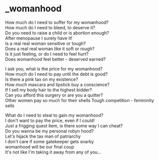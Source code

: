# _womanhood

How much do I need to suffer for my womanhood?  
How much do I need to bleed, to deserve it?  
Do you need to raise a child or is abortion enough?  
After menopause I surely have it!  
Is a real real woman sensitive or tough?  
Does a real real woman like it soft or rough?  
Is it just feeling, or do I need to feel hurt?  
Does womanhood feel better - deserved earned?


I ask you, what is the price for my womanhood?  
How much do I need to pay until the debt is good?  
Is there a pink tax on my existence?  
How much mascara and lipstick buy a conscience?  
If I sell my body hair to the highest bidder?  
Can you afford this surgery or are you a quitter?  
Other women pay so much for their shells
Tough competition - femininity sells  


What do I need to steal to gain my womanhood?  
I don't want to pay the price, even if I could!  
Just a frigging quest item, is there some way I can cheat?  
Do you wanna be my personal robyn hood?  
Let's hijack the tax man of patriarchy  
I don't care if some gatekeeper gets snarky  
womanhood will be our final coup  
It's not like I'm taking it away from any of you...


